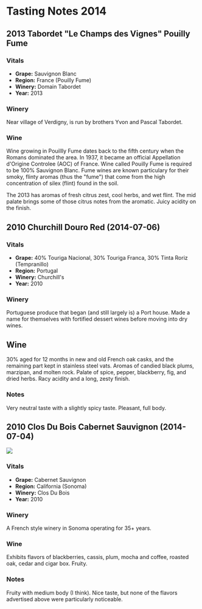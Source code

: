 # Tasting Notes 2014

## 2013 Tabordet "Le Champs des Vignes" Pouilly Fume

### Vitals

* **Grape:** Sauvignon Blanc
* **Region:** France (Pouilly Fume)
* **Winery:** Domain Tabordet
* **Year:** 2013

### Winery

Near village of Verdigny, is run by brothers Yvon and Pascal Tabordet.

### Wine

Wine growing in Pouillly Fume dates back to the fifth century when the Romans dominated the area. In 1937, it became an official Appellation d'Origine Controlee (AOC) of France. Wine called Pouilly Fume is required to be 100% Sauvignon Blanc. Fume wines are known particulary for their smoky, flinty aromas (thus the "fume") that come from the high concentration of silex (flint) found in the soil.

The 2013 has aromas of fresh citrus zest, cool herbs, and wet flint. The mid palate brings some of those citrus notes from the aromatic. Juicy acidity on the finish.

## 2010 Churchill Douro Red (2014-07-06)

### Vitals

* **Grape:** 40% Touriga Nacional, 30% Touriga Franca, 30% Tinta Roriz (Tempranillo)
* **Region:** Portugal
* **Winery:** Churchill's
* **Year:** 2010

### Winery

Portuguese produce that began (and still largely is) a Port house. Made a name for themselves with fortified dessert wines before moving into dry wines.

## Wine

30% aged for 12 months in new and old French oak casks, and the remaining part kept in stainless steel vats. Aromas of candied black plums, marzipan, and molten rock. Palate of spice, pepper, blackberry, fig, and dried herbs. Racy acidity and a long, zesty finish.

### Notes

Very neutral taste with a slightly spicy taste. Pleasant, full body.

## 2010 Clos Du Bois Cabernet Sauvignon (2014-07-04)

<img src="https://farm4.staticflickr.com/3841/14389706018_d96596996b_c.jpg">

### Vitals

* **Grape:** Cabernet Sauvignon
* **Region:** California (Sonoma)
* **Winery:** Clos Du Bois
* **Year:** 2010

### Winery

A French style winery in Sonoma operating for 35+ years.

### Wine

Exhibits flavors of blackberries, cassis, plum, mocha and coffee, roasted oak, cedar and cigar box. Fruity.

### Notes

Fruity with medium body (I think). Nice taste, but none of the flavors advertised above were particularly noticeable.
